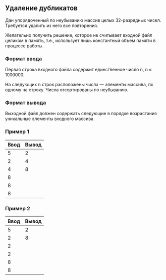 ## Удаление дубликатов

Дан упорядоченный по неубыванию массив целых 32-разрядных чисел. Требуется удалить из него все повторения.

Желательно получить решение, которое не считывает входной файл целиком в память, т.е., использует лишь константный объем памяти в процессе работы.

### Формат ввода
Первая строка входного файла содержит единственное число n, n ≤ 1000000.

На следующих n строк расположены числа — элементы массива, по одному на строку. Числа отсортированы по неубыванию.

### Формат вывода
Выходной файл должен содержать следующие в порядке возрастания уникальные элементы входного массива.

### Пример 1
Ввод | Вывод
--- | ---
5 | 2
2 | 4
4 | 8
8 |
8 |
8 |

### Пример 2
Ввод | Вывод
--- | ---
5 | 2
2 | 8
2 | 
2 |
8 |
8 |